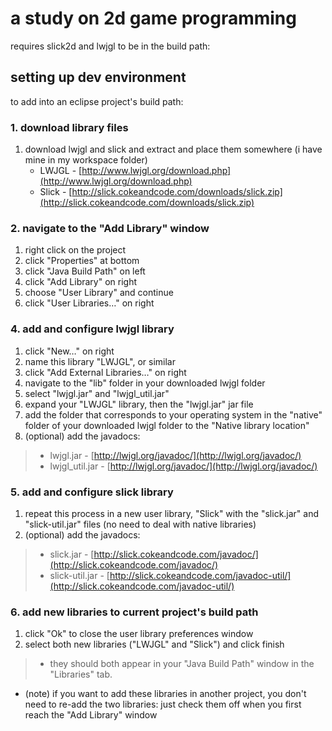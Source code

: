 # a study on 2d game programming

requires slick2d and lwjgl to be in the build path:


## setting up dev environment

to add into an eclipse project's build path:

### 1. download library files

1. download lwjgl and slick and extract and place them somewhere (i have mine in my workspace folder)
	* LWJGL - [http://www.lwjgl.org/download.php](http://www.lwjgl.org/download.php)
	* Slick - [http://slick.cokeandcode.com/downloads/slick.zip](http://slick.cokeandcode.com/downloads/slick.zip)


### 2. navigate to the "Add Library" window

1. right click on the project
2. click "Properties" at bottom
3. click "Java Build Path" on left
4. click "Add Library" on right
5. choose "User Library" and continue
6. click "User Libraries…" on right
	
### 4. add and configure lwjgl library

1. click "New…" on right
2. name this library "LWJGL", or similar
3. click "Add External Libraries…" on right
4. navigate to the "lib" folder in your downloaded lwjgl folder
5. select "lwjgl.jar" and "lwjgl_util.jar"
6. expand your "LWJGL" library, then the "lwjgl.jar" jar file
7. add the folder that corresponds to your operating system in the "native" folder of your downloaded lwjgl folder to the "Native library location"
8. (optional) add the javadocs:

> * lwjgl.jar - [http://lwjgl.org/javadoc/](http://lwjgl.org/javadoc/)
> * lwjgl_util.jar - [http://lwjgl.org/javadoc/](http://lwjgl.org/javadoc/)

### 5. add and configure slick library

1. repeat this process in a new user library, "Slick" with the "slick.jar" and "slick-util.jar" files (no need to deal with native libraries)
2. (optional) add the javadocs:

> * slick.jar - [http://slick.cokeandcode.com/javadoc/](http://slick.cokeandcode.com/javadoc/)
> * slick-util.jar - [http://slick.cokeandcode.com/javadoc-util/](http://slick.cokeandcode.com/javadoc-util/)

### 6. add new libraries to current project's build path

1. click "Ok" to close the user library preferences window
2. select both new libraries ("LWJGL" and "Slick") and click finish

> * they should both appear in your "Java Build Path" window in the "Libraries" tab.

* (note) if you want to add these libraries in another project, you don't need to re-add the two libraries: just check them off when you first reach the "Add Library" window